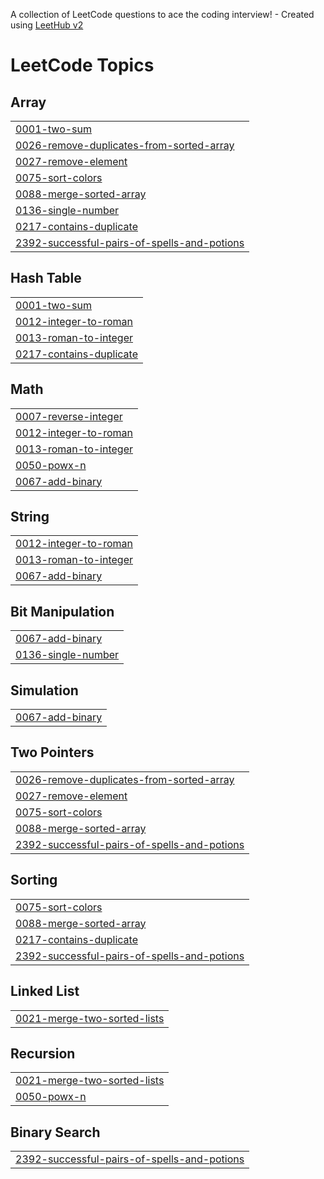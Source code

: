A collection of LeetCode questions to ace the coding interview! - Created using [LeetHub v2](https://github.com/arunbhardwaj/LeetHub-2.0)
<!---LeetCode Topics Start-->
# LeetCode Topics
## Array
|  |
| ------- |
| [0001-two-sum](https://github.com/ElsaPestana-123/LeetCode-Ejercicios/tree/master/0001-two-sum) |
| [0026-remove-duplicates-from-sorted-array](https://github.com/ElsaPestana-123/LeetCode-Ejercicios/tree/master/0026-remove-duplicates-from-sorted-array) |
| [0027-remove-element](https://github.com/ElsaPestana-123/LeetCode-Ejercicios/tree/master/0027-remove-element) |
| [0075-sort-colors](https://github.com/ElsaPestana-123/LeetCode-Ejercicios/tree/master/0075-sort-colors) |
| [0088-merge-sorted-array](https://github.com/ElsaPestana-123/LeetCode-Ejercicios/tree/master/0088-merge-sorted-array) |
| [0136-single-number](https://github.com/ElsaPestana-123/LeetCode-Ejercicios/tree/master/0136-single-number) |
| [0217-contains-duplicate](https://github.com/ElsaPestana-123/LeetCode-Ejercicios/tree/master/0217-contains-duplicate) |
| [2392-successful-pairs-of-spells-and-potions](https://github.com/ElsaPestana-123/LeetCode-Ejercicios/tree/master/2392-successful-pairs-of-spells-and-potions) |
## Hash Table
|  |
| ------- |
| [0001-two-sum](https://github.com/ElsaPestana-123/LeetCode-Ejercicios/tree/master/0001-two-sum) |
| [0012-integer-to-roman](https://github.com/ElsaPestana-123/LeetCode-Ejercicios/tree/master/0012-integer-to-roman) |
| [0013-roman-to-integer](https://github.com/ElsaPestana-123/LeetCode-Ejercicios/tree/master/0013-roman-to-integer) |
| [0217-contains-duplicate](https://github.com/ElsaPestana-123/LeetCode-Ejercicios/tree/master/0217-contains-duplicate) |
## Math
|  |
| ------- |
| [0007-reverse-integer](https://github.com/ElsaPestana-123/LeetCode-Ejercicios/tree/master/0007-reverse-integer) |
| [0012-integer-to-roman](https://github.com/ElsaPestana-123/LeetCode-Ejercicios/tree/master/0012-integer-to-roman) |
| [0013-roman-to-integer](https://github.com/ElsaPestana-123/LeetCode-Ejercicios/tree/master/0013-roman-to-integer) |
| [0050-powx-n](https://github.com/ElsaPestana-123/LeetCode-Ejercicios/tree/master/0050-powx-n) |
| [0067-add-binary](https://github.com/ElsaPestana-123/LeetCode-Ejercicios/tree/master/0067-add-binary) |
## String
|  |
| ------- |
| [0012-integer-to-roman](https://github.com/ElsaPestana-123/LeetCode-Ejercicios/tree/master/0012-integer-to-roman) |
| [0013-roman-to-integer](https://github.com/ElsaPestana-123/LeetCode-Ejercicios/tree/master/0013-roman-to-integer) |
| [0067-add-binary](https://github.com/ElsaPestana-123/LeetCode-Ejercicios/tree/master/0067-add-binary) |
## Bit Manipulation
|  |
| ------- |
| [0067-add-binary](https://github.com/ElsaPestana-123/LeetCode-Ejercicios/tree/master/0067-add-binary) |
| [0136-single-number](https://github.com/ElsaPestana-123/LeetCode-Ejercicios/tree/master/0136-single-number) |
## Simulation
|  |
| ------- |
| [0067-add-binary](https://github.com/ElsaPestana-123/LeetCode-Ejercicios/tree/master/0067-add-binary) |
## Two Pointers
|  |
| ------- |
| [0026-remove-duplicates-from-sorted-array](https://github.com/ElsaPestana-123/LeetCode-Ejercicios/tree/master/0026-remove-duplicates-from-sorted-array) |
| [0027-remove-element](https://github.com/ElsaPestana-123/LeetCode-Ejercicios/tree/master/0027-remove-element) |
| [0075-sort-colors](https://github.com/ElsaPestana-123/LeetCode-Ejercicios/tree/master/0075-sort-colors) |
| [0088-merge-sorted-array](https://github.com/ElsaPestana-123/LeetCode-Ejercicios/tree/master/0088-merge-sorted-array) |
| [2392-successful-pairs-of-spells-and-potions](https://github.com/ElsaPestana-123/LeetCode-Ejercicios/tree/master/2392-successful-pairs-of-spells-and-potions) |
## Sorting
|  |
| ------- |
| [0075-sort-colors](https://github.com/ElsaPestana-123/LeetCode-Ejercicios/tree/master/0075-sort-colors) |
| [0088-merge-sorted-array](https://github.com/ElsaPestana-123/LeetCode-Ejercicios/tree/master/0088-merge-sorted-array) |
| [0217-contains-duplicate](https://github.com/ElsaPestana-123/LeetCode-Ejercicios/tree/master/0217-contains-duplicate) |
| [2392-successful-pairs-of-spells-and-potions](https://github.com/ElsaPestana-123/LeetCode-Ejercicios/tree/master/2392-successful-pairs-of-spells-and-potions) |
## Linked List
|  |
| ------- |
| [0021-merge-two-sorted-lists](https://github.com/ElsaPestana-123/LeetCode-Ejercicios/tree/master/0021-merge-two-sorted-lists) |
## Recursion
|  |
| ------- |
| [0021-merge-two-sorted-lists](https://github.com/ElsaPestana-123/LeetCode-Ejercicios/tree/master/0021-merge-two-sorted-lists) |
| [0050-powx-n](https://github.com/ElsaPestana-123/LeetCode-Ejercicios/tree/master/0050-powx-n) |
## Binary Search
|  |
| ------- |
| [2392-successful-pairs-of-spells-and-potions](https://github.com/ElsaPestana-123/LeetCode-Ejercicios/tree/master/2392-successful-pairs-of-spells-and-potions) |
<!---LeetCode Topics End-->